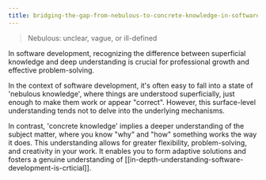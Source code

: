 ```yaml
---
title: bridging-the-gap-from-nebulous-to-concrete-knowledge-in-software
---
```

> Nebulous: unclear, vague, or ill-defined

In software development, recognizing the difference between superficial knowledge and deep understanding is crucial for professional growth and effective problem-solving.

In the context of software development, it's often easy to fall into a state of 'nebulous knowledge', where things are understood superficially, just enough to make them work or appear "correct". However, this surface-level understanding tends not to delve into the underlying mechanisms.

In contrast, 'concrete knowledge' implies a deeper understanding of the subject matter, where you know "why" and "how" something works the way it does. This understanding allows for greater flexibility, problem-solving, and creativity in your work. It enables you to form adaptive solutions and fosters a genuine understanding of [[in-depth-understanding-software-development-is-crticial]].

